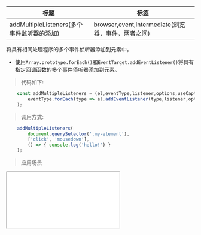 |  标题   | 标签  |
|  ----  | ----  |
| addMultipleListeners(多个事件监听器的添加) | browser,event,intermediate(浏览器，事件，两者之间) |

将具有相同处理程序的多个事件侦听器添加到元素中。

* 使用`Array.prototype.forEach()`和`EventTarget.addEventListener()`将具有指定回调函数的多个事件侦听器添加到元素。

> 代码如下:

```js
    const addMultipleListeners = (el,eventType,listener,options,useCapture) => (
        eventType.forEach(type => el.addEventListener(type,listener,options,useCapture))
    );
```

> 调用方式:

```js
    addMultipleListeners(
        document.querySelector('.my-element'),
        ['click', 'mousedown'],
        () => { console.log('hello!') }
    );
```

> 应用场景

<iframe src="codes/javascript/html/addMultipleListeners.html"></iframe>